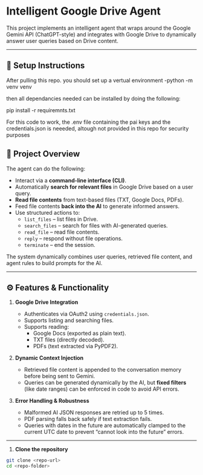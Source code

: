 # Intelligent Google Drive Agent  

This project implements an intelligent agent that wraps around the Google Gemini API (ChatGPT-style) and integrates with Google Drive to dynamically answer user queries based on Drive content.  

---

## 📝 Setup Instructions

After pulling this repo. you should set up a vertual environment 
-python -m venv venv

then all dependancies needed can be installed by doing the following:

pip install -r requiremnts.txt

For this code to work, the .env file containing the pai keys and the credentials.json is neeeded, altough not provided in this repo for security purposes

## 🚀 Project Overview

The agent can do the following:  

- Interact via a **command-line interface (CLI)**.  
- Automatically **search for relevant files** in Google Drive based on a user query.  
- **Read file contents** from text-based files (TXT, Google Docs, PDFs).  
- Feed file contents **back into the AI** to generate informed answers.  
- Use structured actions to:  
  - `list_files` – list files in Drive.  
  - `search_files` – search for files with AI-generated queries.  
  - `read_file` – read file contents.  
  - `reply` – respond without file operations.  
  - `terminate` – end the session.  

The system dynamically combines user queries, retrieved file content, and agent rules to build prompts for the AI.

---

## ⚙️ Features & Functionality

1. **Google Drive Integration**  
   - Authenticates via OAuth2 using `credentials.json`.  
   - Supports listing and searching files.  
   - Supports reading:
     - Google Docs (exported as plain text).  
     - TXT files (directly decoded).  
     - PDFs (text extracted via PyPDF2).  

2. **Dynamic Context Injection**  
   - Retrieved file content is appended to the conversation memory before being sent to Gemini.  
   - Queries can be generated dynamically by the AI, but **fixed filters** (like date ranges) can be enforced in code to avoid API errors.  

3. **Error Handling & Robustness**  
   - Malformed AI JSON responses are retried up to 5 times.  
   - PDF parsing falls back safely if text extraction fails.  
   - Queries with dates in the future are automatically clamped to the current UTC date to prevent “cannot look into the future” errors.  

---



1. **Clone the repository**  
```bash
git clone <repo-url>
cd <repo-folder>
